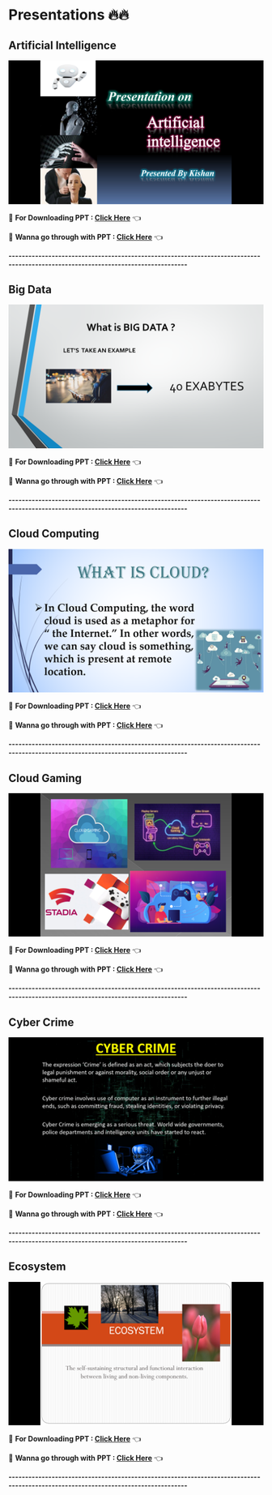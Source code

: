 # Presentations 🔥🔥

## Artificial Intelligence

<img src="https://github.com/kishanrajput23/Presentations/blob/main/Artificial%20Intelligence/Screenshot%20(2).png" alt="">

🔸 **For Downloading PPT : [Click Here](https://github.com/kishanrajput23/Presentations/blob/main/Artificial%20Intelligence/Artificial%20Intelligence.pptx)** 👈

🔸 **Wanna go through with PPT : [Click Here](https://github.com/kishanrajput23/Presentations/blob/main/Artificial%20Intelligence/README.md)** 👈

**----------------------------------------------------------------------------------------------------------------------------------**

## Big Data

<img src="https://github.com/kishanrajput23/Presentations/blob/main/Big%20Data/Screenshot%20(37).png" alt="">

🔸 **For Downloading PPT : [Click Here](https://github.com/kishanrajput23/Presentations/blob/main/Big%20Data/Intro%20to%20Big%20Data.pptx)** 👈

🔸 **Wanna go through with PPT : [Click Here](https://github.com/kishanrajput23/Presentations/blob/main/Big%20Data/README.md)** 👈

**----------------------------------------------------------------------------------------------------------------------------------**

## Cloud Computing

<img src="https://github.com/kishanrajput23/Presentations/blob/main/Cloud%20Computing/Screenshot%20(165).png" alt="">

🔸 **For Downloading PPT : [Click Here](https://github.com/kishanrajput23/Presentations/blob/main/Cloud%20Computing/Cloud%20Computing.pptx)** 👈

🔸 **Wanna go through with PPT : [Click Here](https://github.com/kishanrajput23/Presentations/blob/main/Cloud%20Computing/README.md)** 👈

**----------------------------------------------------------------------------------------------------------------------------------**

## Cloud Gaming

<img src="https://github.com/kishanrajput23/Presentations/blob/main/Cloud%20Gaming/Screenshot%20(183).png" alt="">

🔸 **For Downloading PPT : [Click Here](https://github.com/kishanrajput23/Presentations/blob/main/Cloud%20Gaming/Cloud%20Gaming.pptx)** 👈

🔸 **Wanna go through with PPT : [Click Here](https://github.com/kishanrajput23/Presentations/blob/main/Cloud%20Gaming/README.md)** 👈

**----------------------------------------------------------------------------------------------------------------------------------**

## Cyber Crime

<img src="https://github.com/kishanrajput23/Presentations/blob/main/Cyber%20Crime/Screenshot%20(215).png" alt="">

🔸 **For Downloading PPT : [Click Here](https://github.com/kishanrajput23/Presentations/blob/main/Cyber%20Crime/Cyber%20Crime.pptx)** 👈

🔸 **Wanna go through with PPT : [Click Here](https://github.com/kishanrajput23/Presentations/blob/main/Cyber%20Crime/README.md)** 👈

**----------------------------------------------------------------------------------------------------------------------------------**

## Ecosystem

<img src="https://github.com/kishanrajput23/Presentations/blob/main/Ecosystem/Screenshot%20(58).png" alt="">

🔸 **For Downloading PPT : [Click Here](https://github.com/kishanrajput23/Presentations/blob/main/Ecosystem/ECOSYSTEM%20PPT.pptx)** 👈

🔸 **Wanna go through with PPT : [Click Here](https://github.com/kishanrajput23/Presentations/blob/main/Ecosystem/README.md)** 👈

**----------------------------------------------------------------------------------------------------------------------------------**
